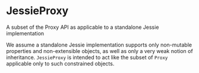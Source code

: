# JessieProxy
A subset of the Proxy API as applicable to a standalone Jessie implementation

We assume a standalone Jessie implementation supports only non-mutable
properties and non-extensible objects, as well as only a very weak
notion of inheritance. `JessieProxy` is intended to act like the
subset of `Proxy` applicable only to such constrained objects.

